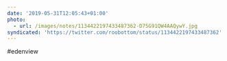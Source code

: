 ```yaml
---
date: '2019-05-31T12:05:43+01:00'
photo:
  - url: /images/notes/1134422197433487362-D75G91QW4AAQywY.jpg
syndicated: 'https://twitter.com/roobottom/status/1134422197433487362'
---
```

#edenview 
